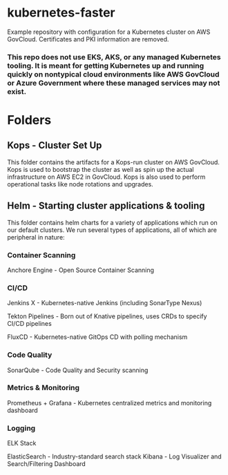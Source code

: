 # kubernetes-faster
Example repository with configuration for a Kubernetes cluster on AWS GovCloud. Certificates and PKI information are removed.

### This repo does not use EKS, AKS, or any managed Kubernetes tooling.  It is meant for getting Kubernetes up and running quickly on nontypical cloud environments like AWS GovCloud or Azure Government where these managed services may not exist.

# Folders

## Kops - Cluster Set Up
This folder contains the artifacts for a Kops-run cluster on AWS GovCloud.  Kops is used to bootstrap the cluster as well as spin up the actual infrastructure on AWS EC2 in GovCloud.  Kops is also used to perform operational tasks like node rotations and upgrades.

## Helm - Starting cluster applications & tooling
This folder contains helm charts for a variety of applications which run on our default clusters. We run several types of applications, all of which are peripheral in nature:

### Container Scanning

Anchore Engine - Open Source Container Scanning 

### CI/CD

Jenkins X - Kubernetes-native Jenkins (including SonarType Nexus)

Tekton Pipelines - Born out of Knative pipelines, uses CRDs to specify CI/CD pipelines

FluxCD - Kubernetes-native GitOps CD with polling mechanism

### Code Quality

SonarQube - Code Quality and Security scanning

### Metrics & Monitoring

Prometheus + Grafana - Kubernetes centralized metrics and monitoring dashboard

### Logging

ELK Stack

ElasticSearch - Industry-standard search stack
Kibana - Log Visualizer and Search/Filtering Dashboard
